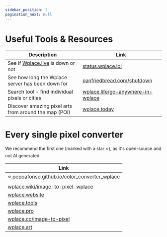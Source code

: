 ```yaml
---
sidebar_position: 2
pagination_next: null
---
```


# Useful Tools & Resources

| Description | Link |
|-------------|------|
| See if [Wplace.live](https://wplace.live) is down or not | [status.wplace.lol](https://status.wplace.lol/) |
| See how long the Wplace server has been down for | [panfriedbread.com/shutdown](https://panfriedbread.com/shutdown) |
| Search tool - find individual pixels or cities | [wplace.life/go-anywhere-in-wplace](https://wplace.life/go-anywhere-in-wplace) |
| Discover amazing pixel arts from around the map (POI) | [wplace.today](https://wplace.today/)

# Every single pixel converter
We recommend the first one (marked with a star ⭐), as it's open-source and not AI generated.

| Link |
|------|
| ⭐ [pepoafonso.github.io/color_converter_wplace](https://pepoafonso.github.io/color_converter_wplace/) |
| [wplace.wiki/image-to-pixel-wplace](https://www.wplace.wiki/image-to-pixel-wplace) |
| [wplace.website](https://wplace.website/) |
| [wplace.tools](https://wplace.tools/) |
| [wplace.pro](https://www.wplace.pro/) |
| [wplace.cc/image-to-pixel](https://wplace.cc/image-to-pixel) |
| [wplace.art](https://wplace.art/) |

<!-- | <center>?/10</center> | | []() | -->